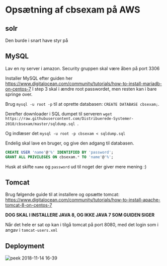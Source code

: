 # Opsætning af cbsexam på AWS
## solr
Den burde i snart have styr på

## MySQL
Lav en ny server i amazon. Security gruppen skal være åben på port 3306

Installer MySQL efter guiden her https://www.digitalocean.com/community/tutorials/how-to-install-mariadb-on-centos-7
I step 3 skal i ændre root passwordet, men resten kan i bare springe over.

Brug `mysql -u root -p` til at oprette databasen: `CREATE DATABASE cbsexam;`.

Derefter downloader i SQL dumpet til serveren `wget https://raw.githubusercontent.com/Distribuerede-Systemer-2018/cbsexam/master/sqldump.sql
`. 

Og indlæser det `mysql -u root -p cbsexam < sqldump.sql`

Endelig skal lave en bruger, og give den adgang til databasen.
```sql
CREATE USER 'name'@'%' IDENTIFIED BY 'password';
GRANT ALL PRIVILEGES ON cbsexam.* TO 'name'@'%';
```

Husk at skifte `name` og `password` ud til noget der giver mere mening :)

## Tomcat
Brug følgende guide til at installere og opsætte tomcat: https://www.digitalocean.com/community/tutorials/how-to-install-apache-tomcat-8-on-centos-7

__DOG SKAL I INSTALLERE JAVA 8, OG IKKE JAVA 7 SOM GUIDEN SIGER__ 

Når det hele er sat op kan i tilgå tomcat på port 8080, med det login som i angav i `tomcat-users.xml`

## Deployment
![peek 2018-11-14 16-39](https://user-images.githubusercontent.com/1210224/48493314-e18aae00-e82b-11e8-91fd-a3ac93033916.gif)
